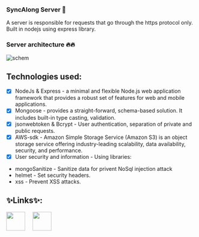 ### SyncAlong Server 👋
A server is responsible for requests that go through the https protocol only.
Built in nodejs using express library.

### Server architecture 🔥🔥
![schem](https://user-images.githubusercontent.com/48565585/182790151-d6b73ba9-7b42-4d61-9fac-55c2e2dba09e.PNG)

## Technologies used:
- [X] NodeJs & Express - a minimal and flexible Node.js web application framework that provides a robust set of features for web and mobile applications.
- [X] Mongoose - provides a straight-forward, schema-based solution. It includes built-in type casting, validation.
- [X] jsonwebtoken & Bcrypt - User authentication, separation of private and public requests.
- [X] AWS-sdk - Amazon Simple Storage Service (Amazon S3) is an object storage service offering industry-leading scalability, data availability, security, and performance.
- [X] User security and information - Using libraries: 
- mongoSanitize - Sanitize data for privent NoSql injection attack
- helmet - Set security headers.
- xss - Prevent XSS attacks.


## ✨Links✨:
[<img align="left" style="padding-right:10px; margin-right:10px" src="https://cdn.jsdelivr.net/npm/simple-icons@3.13.0/icons/postman.svg" width="50">](https://documenter.getpostman.com/view/9310231/UVJkBYim/)

[<img align="left" style="padding-right:10px;" src="https://cdn.jsdelivr.net/npm/simple-icons@3.13.0/icons/heroku.svg" width="50">](https://sync-along.herokuapp.com/)
